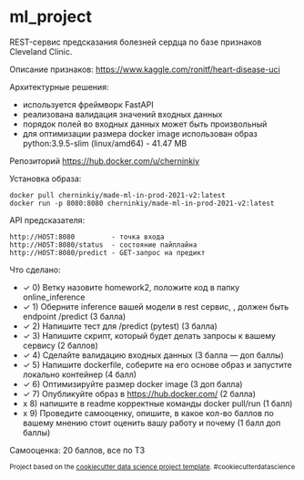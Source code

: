 ml_project
==============================

REST-сервис предсказания болезней сердца по базе признаков Cleveland Clinic.

Описание признаков: https://www.kaggle.com/ronitf/heart-disease-uci

Архитектурные решения:
- используется фреймворк FastAPI
- реализована валидация значений входных данных
- порядок полей во входных данных может быть произвольный
- для оптимизации размера docker image использован образ python:3.9.5-slim (linux/amd64) - 41.47 MB

Репозиторий https://hub.docker.com/u/cherninkiy

Установка образа:

    docker pull cherninkiy/made-ml-in-prod-2021-v2:latest
    docker run -p 8080:8080 cherninkiy/made-ml-in-prod-2021-v2:latest

API предсказателя:

    http://HOST:8080         - точка входа
    http://HOST:8080/status  - состояние пайплайна
    http://HOST:8080/predict - GET-запрос на предикт

Что сделано:
- ✓ 0) Ветку назовите homework2, положите код в папку online_inference
- ✓ 1) Оберните inference вашей модели в rest сервис, , должен быть endpoint /predict (3 балла)
- ✓ 2) Напишите тест для /predict (pytest) (3 балла)
- ✓ 3) Напишите скрипт, который будет делать запросы к вашему сервису (2 баллов)
- ✓ 4) Сделайте валидацию входных данных (3 балла — доп баллы)
- ✓ 5) Напишите dockerfile, соберите на его основе образ и запустите локально контейнер (4 балл)
- ✓ 6) Оптимизируйте размер docker image (3 доп балла)
- ✓ 7) Опубликуйте образ в https://hub.docker.com/  (2 балла)
- x 8) напишите в readme корректные команды docker pull/run (1 балл)
- x 9) Проведите самооценку, опишите, в какое кол-во баллов по вашему мнению стоит оценить вашу работу и почему (1 балл доп баллы) 

Самооценка: 20 баллов, все по ТЗ


<p><small>Project based on the <a target="_blank" href="https://drivendata.github.io/cookiecutter-data-science/">cookiecutter data science project template</a>. #cookiecutterdatascience</small></p>
